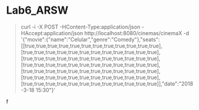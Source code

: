 # Lab6_ARSW

>curl -i -X POST -HContent-Type:application/json -HAccept:application/json http://localhost:8080/cinemas/cinemaX -d '{"movie":{"name":"Celular","genre":"Comedy"},"seats":[[true,true,true,true,true,true,true,true,true,true,true,true],[true,true,true,true,true,true,true,true,true,true,true,true],[true,true,true,true,true,true,true,true,true,true,true,true],[true,true,true,true,true,true,true,true,true,true,true,true],[true,true,true,true,true,true,true,true,true,true,true,true],[true,true,true,true,true,true,true,true,true,true,true,true],[true,true,true,true,true,true,true,true,true,true,true,true]],"date":"2018-3-18 15:30"}'


f
